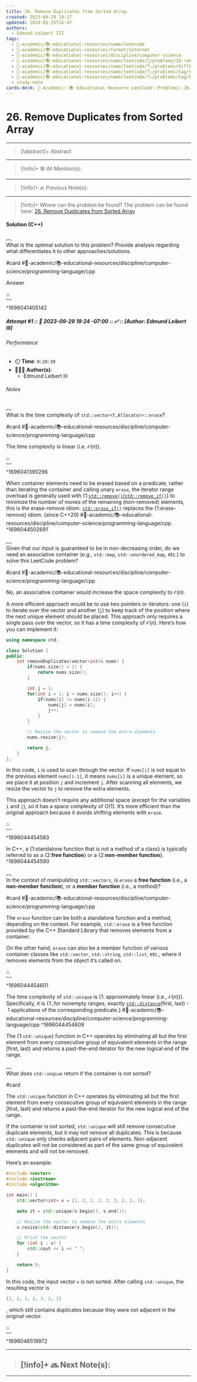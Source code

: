 ```yaml
---
title: 26. Remove Duplicates from Sorted Array
created: 2023-09-29 19:17
updated: 2024-01-25T16:47
authors:
  - Edmund Leibert III
tags:
  - 🔴-academic/📚-educational-resources/name/leetcode
  - 🔴-academic/📚-educational-resources/format/internet
  - 🔴-academic/📚-educational-resources/discipline/computer-science
  - 🔴-academic/📚-educational-resources/name/leetcode/🔖/problems/26-remove-duplicates-from-sorted-array
  - 🔴-academic/📚-educational-resources/name/leetcode/🏷️/problems/difficulty/easy
  - 🔴-academic/📚-educational-resources/name/leetcode/🏷️/problems/tag/topic/array
  - 🔴-academic/📚-educational-resources/name/leetcode/🏷️/problems/tag/topic/two-pointer
  - study-note
cards-deck: 🔴 Academic::📚 Educational Resource LeetCode::Problems::26. Remove Duplicates from Sorted Array
---
```


# 26. Remove Duplicates from Sorted Array

---

> [!abstract]+ Abstract 
> 

---

> [!info]+ 🕸️ All Mention(s): 
> 

---

> [!info]+ 🔙 Previous Note(s):
> 

---

> [!info]+ Where can the problem be found?
> The problem can be found here: [26. Remove Duplicates from Sorted Array](https://leetcode.com/problems/remove-duplicates-from-sorted-array/)

#### Solution (C++)

﹇<br>
What is the _optimal_ solution to this problem? Provide analysis regarding what differentiates it to other approaches/solutions.

#card #🔴-academic/📚-educational-resources/discipline/computer-science/programming-language/cpp 

Answer

⌂
<br>﹈<br>^1696041405142



##### Attempt #1 :: 📆 2023-09-29 19:24 -07:00 :: ✅ :: \[Author: Edmund Leibert III\]

###### Performance

- ⏲️ **Time**: `0:28:39`
- 🧔🏽‍♂️ **Author(s)**:
	- Edmund Leibert III

###### Notes


﹇<br>
What is the time complexity of `std::vector<T,Allocator>::erase`?

#card #🔴-academic/📚-educational-resources/discipline/computer-science/programming-language/cpp 

The time complexity is linear (i.e. $\mathcal{O}(n)$).

⌂
<br>﹈<br>^1696041390296



When container elements need to be erased based on a predicate, rather than iterating the container and calling unary `erase`, the iterator range overload is generally used with {1:[`std::remove()`/`std::remove_if()`](https://en.cppreference.com/w/cpp/algorithm/remove "cpp/algorithm/remove")} to minimize the number of moves of the remaining (non-removed) elements, this is the erase-remove idiom. [`std::erase_if()`](https://en.cppreference.com/w/cpp/container/vector/erase2 "cpp/container/vector/erase2") replaces the {1:erase-remove} idiom. (since C++20)
#🔴-academic/📚-educational-resources/discipline/computer-science/programming-language/cpp
^1696044502691



﹇<br>
Given that our input is guaranteed to be in non-decreasing order, do we need an associative container (e.g., `std::map`, `std::unordered_map`, etc.) to solve this LeetCode problem?

#card #🔴-academic/📚-educational-resources/discipline/computer-science/programming-language/cpp 

No, an associative container would increase the space complexity to $\mathcal{O}(n)$.

A more efficient approach would be to use two pointers or iterators: one (`i`) to iterate over the vector and another (`j`) to keep track of the position where the next unique element should be placed. This approach only requires a single pass over the vector, so it has a time complexity of $\mathcal{O}(n)$. Here’s how you can implement it:

```cpp
using namespace std;

class Solution {
public:
    int removeDuplicates(vector<int>& nums) {
        if(nums.size() < 2) {
            return nums.size();
        }

        int j = 1;
        for(int i = 1; i < nums.size(); i++) {
            if(nums[i] != nums[i-1]) {
                nums[j] = nums[i];
                j++;
            }
        }

        // Resize the vector to remove the extra elements
        nums.resize(j);

        return j;
    }
};
```

In this code, `i` is used to scan through the vector. If `nums[i]` is not equal to the previous element `nums[i-1]`, it means `nums[i]` is a unique element, so we place it at position `j` and increment `j`. After scanning all elements, we resize the vector to `j` to remove the extra elements.

This approach doesn’t require any additional space (except for the variables `i` and `j`), so it has a space complexity of O(1). It’s more efficient than the original approach because it avoids shifting elements with `erase`.

⌂
<br>﹈<br>^1696044454583


In C++, a {1:standalone function that is not a method of a class} is typically referred to as a {2:**free function**} or a {2:**non-member function**}.
^1696044454590

﹇<br>
In the context of manipulating `std::vectors`, is `erase` a **free function** (i.e., a **non-member function**), or a **member function** (i.e., a method)?

#card #🔴-academic/📚-educational-resources/discipline/computer-science/programming-language/cpp 

The `erase` function can be both a standalone function and a method, depending on the context. For example, `std::erase` is a free function provided by the C++ Standard Library that removes elements from a container. 

On the other hand, `erase` can also be a member function of various container classes like `std::vector`, `std::string`, `std::list`, etc., where it removes elements from the object it’s called on.

⌂
<br>﹈<br>^1696044454601



The time complexity of `std::unique` is {1: approximately linear (i.e., $\mathcal{O}(n)$)}. Specifically, it is {1:,for nonempty ranges, exactly [`std::distance`](http://en.cppreference.com/w/cpp/iterator/distance)(first, last) - 1 applications of the corresponding predicate.}
#🔴-academic/📚-educational-resources/discipline/computer-science/programming-language/cpp
^1696044454609

The {1:`std::unique`} function in C++ operates by eliminating all but the first element from every consecutive group of equivalent elements in the range \[first, last) and returns a past-the-end iterator for the new logical end of the range.


﹇<br>
What does `std::unqiue` return if the container is not sorted?

#card 

The `std::unique` function in C++ operates by eliminating all but the first element from every consecutive group of equivalent elements in the range \[first, last) and returns a past-the-end iterator for the new logical end of the range.

If the container is not sorted, `std::unique` will still remove consecutive duplicate elements, but it may not remove all duplicates. This is because `std::unique` only checks adjacent pairs of elements. Non-adjacent duplicates will not be considered as part of the same group of equivalent elements and will not be removed.

Here’s an example:

```cpp
#include <vector>
#include <iostream>
#include <algorithm>

int main() {
    std::vector<int> v = {1, 2, 1, 2, 3, 3, 2, 2, 1};

    auto it = std::unique(v.begin(), v.end());

    // Resize the vector to remove the extra elements
    v.resize(std::distance(v.begin(), it));

    // Print the vector
    for (int i : v) {
        std::cout << i << " ";
    }

    return 0;
}
```

In this code, the input vector `v` is not sorted. After calling `std::unique`, the resulting vector is 
```cpp
{1, 2, 1, 2, 3, 2, 1}
```
, which still contains duplicates because they were not adjacent in the original vector.

⌂
<br>﹈<br>^1696046519972




---

> [!info]+ 🔜 Next Note(s):
> - 

---



